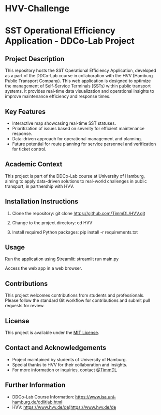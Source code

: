# HVV-Challenge
# SST Operational Efficiency Application - DDCo-Lab Project

## Project Description
This repository hosts the SST Operational Efficiency Application, developed as a part of the DDCo-Lab course in collaboration with the HVV (Hamburg Public Transport Company). This web application is designed to optimize the management of Self-Service Terminals (SSTs) within public transport systems. It provides real-time data visualization and operational insights to improve maintenance efficiency and response times.

## Key Features
- Interactive map showcasing real-time SST statuses.
- Prioritization of issues based on severity for efficient maintenance response.
- Data-driven approach for operational management and planning.
- Future potential for route planning for service personnel and verification for ticket control.

## Academic Context
This project is part of the DDCo-Lab course at University of Hamburg, aiming to apply data-driven solutions to real-world challenges in public transport, in partnership with HVV.

## Installation Instructions
1. Clone the repository:
  git clone https://github.com/TimmDL/HVV.git

2. Change to the project directory:
  cd HVV

3. Install required Python packages:
  pip install -r requirements.txt

## Usage
Run the application using Streamlit:
  streamlit run main.py

  Access the web app in a web browser.

## Contributions
This project welcomes contributions from students and professionals. Please follow the standard Git workflow for contributions and submit pull requests for review.

## License
This project is available under the [MIT License](LICENSE).

## Contact and Acknowledgements
- Project maintained by students of University of Hamburg.
- Special thanks to HVV for their collaboration and insights.
- For more information or inquiries, contact [@TimmDL](https://github.com/TimmDL/)
## Further Information
- DDCo-Lab Course Information: https://www.isa.uni-hamburg.de/ddlitlab.html
- HVV: https://www.hvv.de/de)https://www.hvv.de/de

